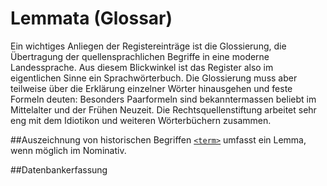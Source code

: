 # Lemmata (Glossar)

Ein wichtiges Anliegen der Registereinträge ist die Glossierung, die Übertragung der quellensprachlichen Begriffe in eine moderne Landessprache. Aus diesem Blickwinkel ist das Register also im eigentlichen Sinne ein Sprachwörterbuch. Die Glossierung muss aber teilweise über die Erklärung einzelner Wörter hinausgehen und feste Formeln deuten: Besonders Paarformeln sind bekanntermassen beliebt im Mittelalter und der Frühen Neuzeit. Die Rechtsquellenstiftung arbeitet sehr eng mit dem Idiotikon und weiteren Wörterbüchern zusammen. 

##Auszeichnung von historischen Begriffen
 [`<term>`](term.de.md) umfasst ein Lemma, wenn möglich im Nominativ. 
 
##Datenbankerfassung
 

